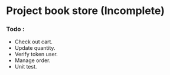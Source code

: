 # Project book store (Incomplete)
### Todo :
- Check out cart.
- Update quantity.
- Verify token user.
- Manage order.
- Unit test.
